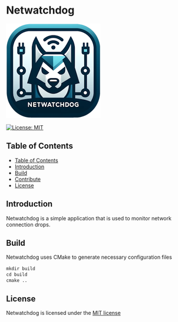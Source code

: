 # Netwatchdog
![Logo](./Icon_256.png)

[![License: MIT](https://img.shields.io/badge/License-MIT-yellow.svg)](./LICENSE)

## Table of Contents
  - [Table of Contents](#table-of-contents)
  - [Introduction](#introduction)
  - [Build](#build)  
  - [Contribute](#contribute)
  - [License](#license)

## Introduction

Netwatchdog is a simple application that is used to monitor network connection drops.

## Build

Netwatchdog uses CMake to generate necessary configuration files

```
mkdir build
cd build
cmake ..
```

## License

Netwatchdog is licensed under the [MIT license](https://opensource.org/license/mit)